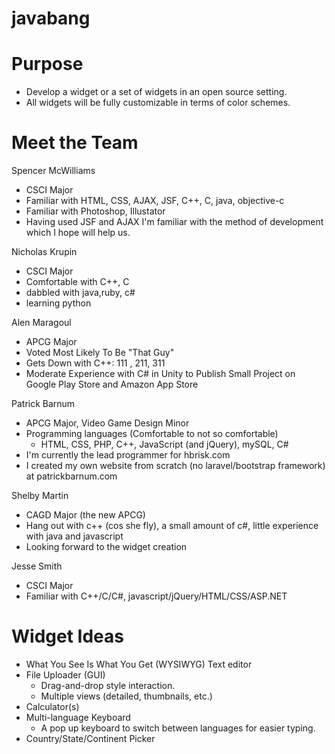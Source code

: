 javabang
========

Purpose
=======
- Develop a widget or a set of widgets in an open source setting.
- All widgets will be fully customizable in terms of color schemes.

Meet the Team
=============
Spencer McWilliams
- CSCI Major
- Familiar with HTML, CSS, AJAX, JSF, C++, C, java, objective-c
- Familiar with Photoshop, Illustator
- Having used JSF and AJAX I'm familiar with the method of development
	which I hope will help us. 

Nicholas Krupin
- CSCI Major
- Comfortable with C++, C
- dabbled with java,ruby, c#
- learning python

Alen Maragoul
- APCG Major
- Voted Most Likely To Be "That Guy"
- Gets Down with C++: 111 , 211, 311
- Moderate Experience with C# in Unity to Publish Small Project on Google Play Store and Amazon App Store

Patrick Barnum
- APCG Major, Video Game Design Minor
- Programming languages (Comfortable to not so comfortable)
    - HTML, CSS, PHP, C++, JavaScript (and jQuery), mySQL, C#
- I'm currently the lead programmer for hbrisk.com
- I created my own website from scratch (no laravel/bootstrap framework) at patrickbarnum.com

Shelby Martin
- CAGD Major (the new APCG)
- Hang out with c++ (cos she fly), a small amount of c#, little experience with java and javascript
- Looking forward to the widget creation

Jesse Smith
- CSCI Major
- Familiar with C++/C/C#, javascript/jQuery/HTML/CSS/ASP.NET

Widget Ideas
============
- What You See Is What You Get (WYSIWYG) Text editor
- File Uploader (GUI)
    - Drag-and-drop style interaction.
    - Multiple views (detailed, thumbnails, etc.)
- Calculator(s)
- Multi-language Keyboard
    - A pop up keyboard to switch between languages for easier typing.
- Country/State/Continent Picker
